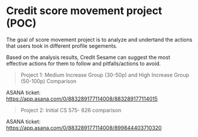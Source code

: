 # Credit score movement project (POC)


The goal of score movement project is to analyze and undertand the actions that users took in different profile segements. 


Based on the analysis results, Credit Sesame can suggest the most effective actions for them to follow and pitfalls/actions to avoid.



>Project 1: Medium Increase Group (30-50p) and High Increase Group (50-100p) Comparison

ASANA ticket: https://app.asana.com/0/883289177114008/883289177114015
      
>Project 2: Initial CS 575- 626 comparison

ASANA ticket: https://app.asana.com/0/883289177114008/899844403710320
